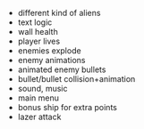 - different kind of aliens
- text logic
- wall health
- player lives
- enemies explode
- enemy animations
- animated enemy bullets
- bullet/bullet collision+animation
- sound, music
- main menu
- bonus ship for extra points
- lazer attack
